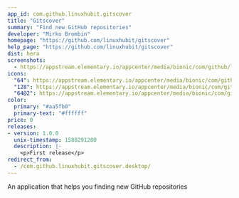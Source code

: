 ```yaml
---
app_id: com.github.linuxhubit.gitscover
title: "Gitscover"
summary: "Find new GitHub repositories"
developer: "Mirko Brombin"
homepage: "https://github.com/linuxhubit/gitscover"
help_page: "https://github.com/linuxhubit/gitscover"
dist: hera
screenshots:
  - https://appstream.elementary.io/appcenter/media/bionic/com/github/linuxhubit.gitscover/864A16FA13CFB742C8EC6987D9E85E0F/screenshots/image-1_orig.png
icons:
  "64": https://appstream.elementary.io/appcenter/media/bionic/com/github/linuxhubit.gitscover/864A16FA13CFB742C8EC6987D9E85E0F/icons/64x64/com.github.linuxhubit.gitscover_com.github.linuxhubit.gitscover.png
  "128": https://appstream.elementary.io/appcenter/media/bionic/com/github/linuxhubit.gitscover/864A16FA13CFB742C8EC6987D9E85E0F/icons/128x128/com.github.linuxhubit.gitscover_com.github.linuxhubit.gitscover.png
  "64@2": https://appstream.elementary.io/appcenter/media/bionic/com/github/linuxhubit.gitscover/864A16FA13CFB742C8EC6987D9E85E0F/icons/64x64@2/com.github.linuxhubit.gitscover_com.github.linuxhubit.gitscover.png
color:
  primary: "#aa5fb0"
  primary-text: "#ffffff"
price: 0
releases:
- version: 1.0.0
  unix-timestamp: 1588291200
  description: |-
    <p>First release</p>
redirect_from:
  - /com.github.linuxhubit.gitscover.desktop/
---
```


<p>An application that helps you finding new GitHub repositories</p>
